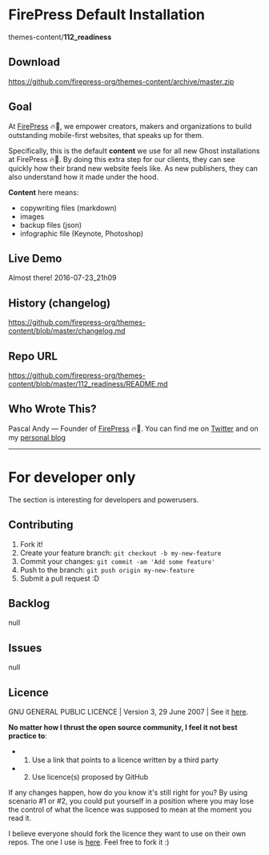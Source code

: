 # FirePress Default Installation
themes-content/**112_readiness**

## Download
https://github.com/firepress-org/themes-content/archive/master.zip

## Goal
At [FirePress](http://firepress.org/) 🔥📰, we empower creators, makers and organizations to build outstanding mobile-first websites, that speaks up for them.

Specifically, this is the default **content** we use for all new Ghost installations at FirePress 🔥📰. By doing this extra step for our clients, they can see quickly how their brand new website feels like. As new publishers, they can also understand how it made under the hood.

**Content** here means:

- copywriting files (markdown)
- images
- backup files (json)
- infographic file (Keynote, Photoshop)

## Live Demo
Almost there! 2016-07-23_21h09

## History (changelog)
https://github.com/firepress-org/themes-content/blob/master/changelog.md

## Repo URL
https://github.com/firepress-org/themes-content/blob/master/112_readiness/README.md

## Who Wrote This?
Pascal Andy — Founder of [FirePress](http://firepress.org/) 🔥📰. You can find me on [Twitter](https://twitter.com/_pascalandy) and on my [personal blog](http://pascalandy.com/)

---

# For developer only
The section is interesting for developers and powerusers.

## Contributing
1. Fork it!
2. Create your feature branch: `git checkout -b my-new-feature`
3. Commit your changes: `git commit -am 'Add some feature'`
4. Push to the branch: `git push origin my-new-feature`
5. Submit a pull request :D

## Backlog
null

## Issues 
null

## Licence
GNU GENERAL PUBLIC LICENCE | Version 3, 29 June 2007 | See it [here](https://github.com/pascalandy/GNU-GENERAL-PUBLIC-LICENSE/blob/master/LICENSE.md).

**No matter how I thrust the open source community, I feel it not best practice to**: 

- 1) Use a link that points to a licence written by a third party
- 2) Use licence(s) proposed by GitHub

If any changes happen, how do you know it's still right for you? By using scenario #1 or #2, you could put yourself in a position where you may lose the control of what the licence was supposed to mean at the moment you read it.

I believe everyone should fork the licence they want to use on their own repos. The one I use is [here](https://github.com/pascalandy/GNU-GENERAL-PUBLIC-LICENSE/blob/master/LICENSE.md). Feel free to fork it :)
